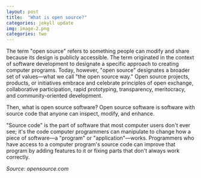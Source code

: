 ```yaml
---
layout: post
title:  "What is open source?"
categories: jekyll update
img: image-2.png
categories: two
---
```

The term "open source" refers to something people can modify and share because its design is publicly accessible. The term originated in the context of software development to designate a specific approach to creating computer programs. Today, however, "open source" designates a broader set of values—what we call "the open source way." Open source projects, products, or initiatives embrace and celebrate principles of open exchange, collaborative participation, rapid prototyping, transparency, meritocracy, and community-oriented development.

Then, what is open source software? Open source software is software with source code that anyone can inspect, modify, and enhance.

"Source code" is the part of software that most computer users don't ever see; it's the code computer programmers can manipulate to change how a piece of software—a "program" or "application"—works. Programmers who have access to a computer program's source code can improve that program by adding features to it or fixing parts that don't always work correctly.

<cite title="Source: opensource.com">Source: opensource.com</cite>
